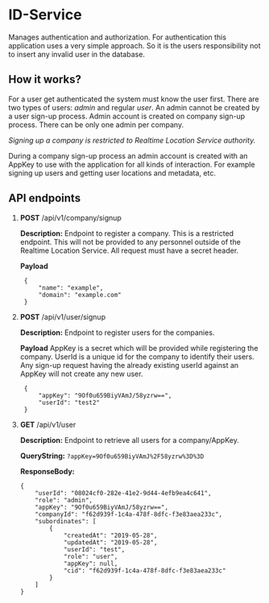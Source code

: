 # ID-Service
Manages authentication and authorization. For authentication this application uses a very 
simple approach. So it is the users responsibility not to insert any invalid user in the 
database.

## How it works?
For a user get authenticated the system must know the user first. There are two types of 
users: *admin* and regular *user*. An admin cannot be created by a user sign-up process.
Admin account is created on company sign-up process. There can be only one admin per company.

*Signing up a company is restricted to Realtime Location Service authority.* 

During a company sign-up process an admin account is created with an AppKey to use with the
application for all kinds of interaction. For example signing up users and getting user 
locations and metadata, etc.

## API endpoints

1. **POST** /api/v1/company/signup
   
   **Description:** Endpoint to register a company. This is a restricted endpoint. This will not be provided to any personnel
   outside of the Realtime Location Service. All request must have a secret header.
   
   **Payload** 
        
        {
            "name": "example",
            "domain": "example.com"
        }
    
2. **POST** /api/v1/user/signup
   
   **Description:** Endpoint to register users for the companies.
   
   **Payload** AppKey is a secret which will be provided while registering the company.
   UserId is a unique id for the company to identify their users. Any sign-up request 
   having the already existing userId against an AppKey will not create any new user.
        
        {
        	"appKey": "9Of0u659BiyVAmJ/58yzrw==",
        	"userId": "test2"
        }

2. **GET** /api/v1/user
   
   **Description:** Endpoint to retrieve all users for a company/AppKey.
   
   **QueryString:** `?appKey=9Of0u659BiyVAmJ%2F58yzrw%3D%3D`
        
   **ResponseBody:**
   
       {
           "userId": "08024cf0-282e-41e2-9d44-4efb9ea4c641",
           "role": "admin",
           "appKey": "9Of0u659BiyVAmJ/58yzrw==",
           "companyId": "f62d939f-1c4a-478f-8dfc-f3e83aea233c",
           "subordinates": [
               {
                   "createdAt": "2019-05-28",
                   "updatedAt": "2019-05-28",
                   "userId": "test",
                   "role": "user",
                   "appKey": null,
                   "cid": "f62d939f-1c4a-478f-8dfc-f3e83aea233c"
               }
           ]
       }
